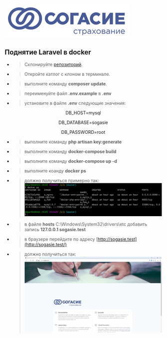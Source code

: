 <p align="center">
    <a href="https://bitbucket.org/eduard-molchanov/sogasie/src/master/" target="_blank">

![screenshot of sample](resources/readme-img/logo.png)
    </a>
</p>



## Поднятие Laravel в docker



- >Склонируйте  [репозиторий](https://bitbucket.org/eduard-molchanov/sogasie/src/master/).
- >Откройте катлог с клоном в терминале.
- >выполните команду **composer update**.
- >переименуйте файл **.env.example** в **.env**
- >установите в файле **.env** следующие значения:

<p align="center">DB_HOST=mysql</p>

<p align="center">DB_DATABASE=sogasie</p>

<p align="center">DB_PASSWORD=root</p>


- >выполните команду **php artisan key:generate**
- >выполните команду **docker-compose build**
- >выполните команду **docker-compose up -d**
- >выполните коанду **docker ps**
- > должно получиться примерно так:
  ![screenshot of sample](docker/ps.jpg)

- >в файле **hosts**  C:\Windows\System32\drivers\etc добавить запись   **127.0.0.1 sogasie.test**
- >в браузере перейдите по адресу [http://sogasie.test](http://sogasie.test/)
- > должно получиться  так:
  ![screenshot of sample](resources/readme-img/sog.jpg)


